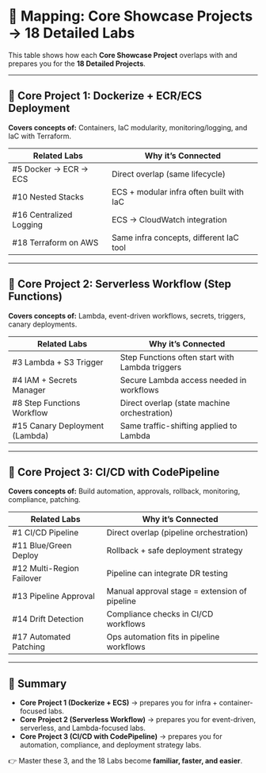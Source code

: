 # 🔗 Mapping: Core Showcase Projects → 18 Detailed Labs  

This table shows how each **Core Showcase Project** overlaps with and prepares you for the **18 Detailed Projects**.  

---

## 🌟 Core Project 1: Dockerize + ECR/ECS Deployment  

**Covers concepts of:** Containers, IaC modularity, monitoring/logging, and IaC with Terraform.  

| Related Labs | Why it’s Connected |
|--------------|-------------------|
| #5 Docker → ECR → ECS | Direct overlap (same lifecycle) |
| #10 Nested Stacks | ECS + modular infra often built with IaC |
| #16 Centralized Logging | ECS → CloudWatch integration |
| #18 Terraform on AWS | Same infra concepts, different IaC tool |

---

## 🌟 Core Project 2: Serverless Workflow (Step Functions)  

**Covers concepts of:** Lambda, event-driven workflows, secrets, triggers, canary deployments.  

| Related Labs | Why it’s Connected |
|--------------|-------------------|
| #3 Lambda + S3 Trigger | Step Functions often start with Lambda triggers |
| #4 IAM + Secrets Manager | Secure Lambda access needed in workflows |
| #8 Step Functions Workflow | Direct overlap (state machine orchestration) |
| #15 Canary Deployment (Lambda) | Same traffic-shifting applied to Lambda |

---

## 🌟 Core Project 3: CI/CD with CodePipeline  

**Covers concepts of:** Build automation, approvals, rollback, monitoring, compliance, patching.  

| Related Labs | Why it’s Connected |
|--------------|-------------------|
| #1 CI/CD Pipeline | Direct overlap (pipeline orchestration) |
| #11 Blue/Green Deploy | Rollback + safe deployment strategy |
| #12 Multi-Region Failover | Pipeline can integrate DR testing |
| #13 Pipeline Approval | Manual approval stage = extension of pipeline |
| #14 Drift Detection | Compliance checks in CI/CD workflows |
| #17 Automated Patching | Ops automation fits in pipeline workflows |

---

## 🧭 Summary  

- **Core Project 1 (Dockerize + ECS)** → prepares you for infra + container-focused labs.  
- **Core Project 2 (Serverless Workflow)** → prepares you for event-driven, serverless, and Lambda-focused labs.  
- **Core Project 3 (CI/CD with CodePipeline)** → prepares you for automation, compliance, and deployment strategy labs.  

👉 Master these 3, and the 18 Labs become **familiar, faster, and easier**.  
